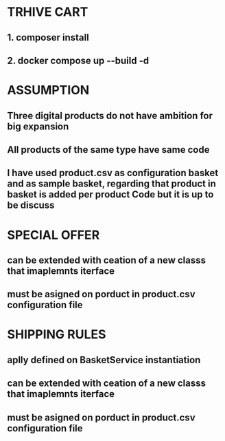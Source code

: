 # TRHIVE CART
## 1. composer install
## 2. docker compose up --build -d

# ASSUMPTION

## Three digital products do not have ambition for big expansion
## All products of the same type have same code

## I have used product.csv as configuration basket and as sample basket, regarding that product in basket is added per product Code but it is up to be discuss

# SPECIAL OFFER 
## can be extended with ceation of a new classs that imaplemnts iterface
## must be asigned on porduct in product.csv configuration file

# SHIPPING RULES
## aplly defined on BasketService instantiation

## can be extended with ceation of a new classs that imaplemnts iterface
## must be asigned on porduct in product.csv configuration file
